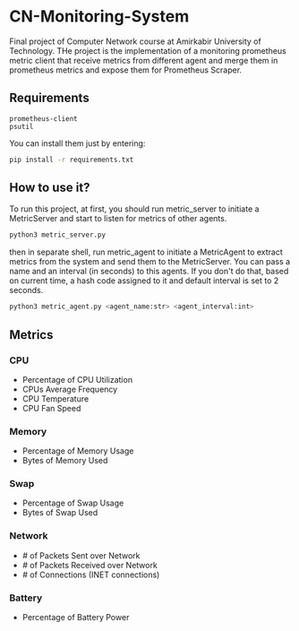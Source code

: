 # CN-Monitoring-System
Final project of Computer Network course at Amirkabir University of Technology. THe project is the implementation of a monitoring prometheus metric client that receive metrics from different agent and merge them in prometheus metrics and expose them for Prometheus Scraper.

## Requirements
```
prometheus-client
psutil
```
You can install them just by entering:
```bash
pip install -r requirements.txt
```

## How to use it?
To run this project, at first, you should run metric_server to initiate a MetricServer and start to listen for metrics of other agents.
```bash
python3 metric_server.py
```

then in separate shell, run metric_agent to initiate a MetricAgent to extract metrics from the system and send them to the MetricServer. You can pass a name and an interval (in seconds) to this agents. If you don't do that, based on current time, a hash code assigned to it and default interval is set to 2 seconds.
```bash
python3 metric_agent.py <agent_name:str> <agent_interval:int>
```

## Metrics
### CPU
- Percentage of CPU Utilization
- CPUs Average Frequency
- CPU Temperature
- CPU Fan Speed
### Memory
- Percentage of Memory Usage
- Bytes of Memory Used
### Swap
- Percentage of Swap Usage
- Bytes of Swap Used
### Network
- \# of Packets Sent over Network
- \# of Packets Received over Network
- \# of Connections (INET connections)
### Battery
- Percentage of Battery Power
